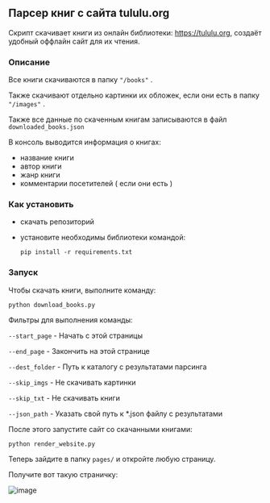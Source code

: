 ## Парсер книг с сайта tululu.org

Скрипт скачивает книги из онлайн библиотеки: https://tululu.org, создаёт удобный оффлайн сайт для их чтения.

### Описание
Все книги скачиваются в папку ```"/books"``` .

Также скачивают отдельно картинки их обложек, если они есть в папку ```"/images"``` .

Также все данные по скаченным книгам записываются в файл ```downloaded_books.json```

В консоль выводится информация о книгах:
- название книги
- автор книги
- жанр книги
- комментарии посетителей ( если они есть )

### Как установить

- скачать репозиторий
- установите необходимы библиотеки командой:

    ```pip install -r requirements.txt```

### Запуск

Чтобы скачать книги, выполните команду:
    
```python download_books.py```
    
Фильтры для выполнения команды:

```--start_page``` - Начать с этой страницы

```--end_page``` - Закончить на этой странице

```--dest_folder``` - Путь к каталогу с результатами парсинга

```--skip_imgs``` - Не скачивать картинки

```--skip_txt``` - Не скачивать книги

```--json_path``` - Указать свой путь к *.json файлу с результатами

После этого запустите сайт со скачанными книгами:

```python render_website.py```
    
Теперь зайдите в папку ```pages/``` и откройте любую страницу.

Получите вот такую страничку:

![image](https://user-images.githubusercontent.com/58893102/189878217-03c79eca-506e-450d-8849-e61a41d2788c.png)
